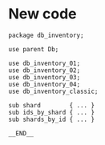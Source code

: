 # New code

<!-- %% svg-grid: code -->

~~~~
package db_inventory;

use parent Db;

use db_inventory_01;
use db_inventory_02;
use db_inventory_03;
use db_inventory_04;
use db_inventory_classic;

sub shard        { ... }
sub ids_by_shard { ... }
sub shards_by_id { ... }

__END__
~~~~
